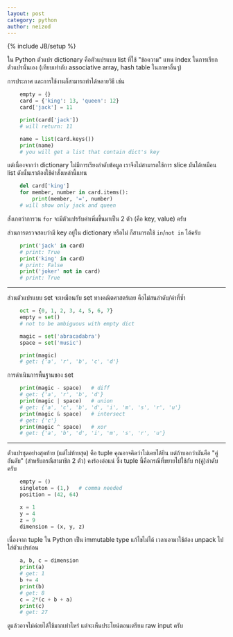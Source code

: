```yaml
---
layout: post
category: python
author: neizod
---
```

{% include JB/setup %}

ใน Python ตัวแปร dictionary คือตัวแปรแบบ list ที่ใช้ "ข้อความ" แทน index ในการเรียกตัวแปรนั่นเอง (เทียบเท่ากับ associative array, hash table ในภาษาอื่นๆ)

การประกาศ และการใช้งานก็สามารถทำได้หลายวิธี เช่น

```python
    empty = {}
    card = {'king': 13, 'queen': 12}
    card['jack'] = 11

    print(card['jack'])
    # will return: 11

    name = list(card.keys())
    print(name)
    # you will get a list that contain dict's key
```

แต่เนื่องจากว่า dictionary ไม่มีการเรียงลำดับข้อมูล เราจึงไม่สามารถใช้การ slice มันได้เหมือน list ดังนั้นเราต้องใช้คำสั่งเหล่านี้แทน

```python
    del card['king']
    for member, number in card.items():
        print(member, '=', number)
    # will show only jack and queen
```

สังเกตว่าการวน `for` จะมีตัวแปรรับค่าเพิ่มขึ้นมาเป็น 2 ตัว (คือ key, value) ครับ

ส่วนการตรวจสอบว่ามี key อยู่ใน dictionary หรือไม่ ก็สามารถใช้ `in`/`not in` ได้ครับ

```python
    print('jack' in card)
    # print: True
    print('king' in card)
    # print: False
    print('joker' not in card)
    # print: True
```

---

ส่วนตัวแปรแบบ set จะเหมือนกับ set ทางคณิตศาสตร์เลย คือไม่สนลำดับ/ค่าที่ซ้ำ

```python
    oct = {0, 1, 2, 3, 4, 5, 6, 7}
    empty = set()
    # not to be ambiguous with empty dict

    magic = set('abracadabra')
    space = set('music')

    print(magic)
    # get: {'a', 'r', 'b', 'c', 'd'}
```

การดำเนินการพื้นฐานของ set 

```python
    print(magic - space)   # diff
    # get: {'a', 'r', 'b', 'd'}
    print(magic | space)   # union
    # get: {'a', 'c', 'b', 'd', 'i', 'm', 's', 'r', 'u'}
    print(magic & space)   # intersect
    # get: {'c'}
    print(magic ^ space)   # xor
    # get: {'a', 'b', 'd', 'i', 'm', 's', 'r', 'u'}
```

---

ตัวแปรชุดอย่างสุดท้าย (แต่ไม่ท้ายสุด) คือ tuple คุณอาจคิดว่าไม่เคยได้ยิน แต่ถ้าบอกว่ามันคือ "คู่อันดับ" (สำหรับกรณีสามาชิก 2 ตัว) คงร้องอ๋อแน่ ซึ่ง tuple นี้คือกรณีที่ขยายไปใช้กับ n(คู่)ลำดับ ครับ

```python
    empty = ()
    singleton = (1,)   # comma needed
    position = (42, 64)

    x = 1
    y = 4
    z = 9
    dimension = (x, y, z)
```

เนื่องจาก tuple ใน Python เป็น immutable type แก้ไขไม่ได้ เวลาเอามาใช้ต้อง unpack ไปใส่ตัวแปรก่อน

```python
    a, b, c = dimension
    print(a)
    # get: 1
    b += 4
    print(b)
    # get: 8
    c = 2*(c + b + a)
    print(c)
    # get: 27
```

ดูแล้วอาจไม่ค่อยได้ใช้มากเท่าไหร่ แต่จะเห็นประโยน์ตอนเตรียม raw input ครับ
